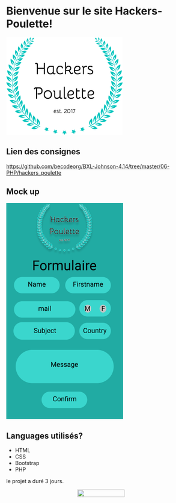 
# Bienvenue sur le site Hackers-Poulette!  
<p align="center">

![Logo](/assets/img/hackers-poulette-logo.png)
</p>
<h2> Lien des consignes </h2> 

https://github.com/becodeorg/BXL-Johnson-4.14/tree/master/06-PHP/hackers_poulette

<h2>Mock up </h2>

 <img src="https://github.com/yongchin95/Hackers-Poulette/blob/master/poulette.png">
 
<h2>Languages utilisés?</h2>

<ul>
  <li>HTML</li>
  <li>CSS</li>
  <li>Bootstrap</li>
  <li>PHP</li>
 </ul>

le projet a duré 3 jours.


<p align="center">
  <img src="https://media.giphy.com/media/3o7TKnvDNYADdLYZIQ/giphy.gif" height="50%" width="50%">
</p>
